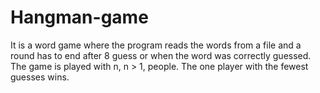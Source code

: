 # Hangman-game
It is a word game where the program reads the words from a file and a round has to end after 8 guess or when the word was correctly guessed.
The game is played with n, n > 1, people. The one player with the fewest guesses wins.
